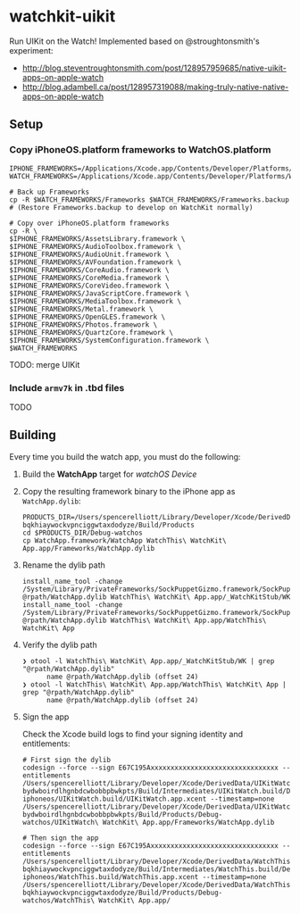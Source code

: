 # watchkit-uikit

Run UIKit on the Watch! Implemented based on @stroughtonsmith's experiment:
- http://blog.steventroughtonsmith.com/post/128957959685/native-uikit-apps-on-apple-watch
- http://blog.adambell.ca/post/128957319088/making-truly-native-native-apps-on-apple-watch

## Setup

### Copy iPhoneOS.platform frameworks to WatchOS.platform

```shell
IPHONE_FRAMEWORKS=/Applications/Xcode.app/Contents/Developer/Platforms/iPhoneOS.platform/Developer/SDKs/iPhoneOS.sdk/System/Library/Frameworks
WATCH_FRAMEWORKS=/Applications/Xcode.app/Contents/Developer/Platforms/WatchOS.platform/Developer/SDKs/WatchOS.sdk/System/Library/Frameworks

# Back up Frameworks
cp -R $WATCH_FRAMEWORKS/Frameworks $WATCH_FRAMEWORKS/Frameworks.backup
# (Restore Frameworks.backup to develop on WatchKit normally)

# Copy over iPhoneOS.platform frameworks
cp -R \
$IPHONE_FRAMEWORKS/AssetsLibrary.framework \
$IPHONE_FRAMEWORKS/AudioToolbox.framework \
$IPHONE_FRAMEWORKS/AudioUnit.framework \
$IPHONE_FRAMEWORKS/AVFoundation.framework \
$IPHONE_FRAMEWORKS/CoreAudio.framework \
$IPHONE_FRAMEWORKS/CoreMedia.framework \
$IPHONE_FRAMEWORKS/CoreVideo.framework \
$IPHONE_FRAMEWORKS/JavaScriptCore.framework \
$IPHONE_FRAMEWORKS/MediaToolbox.framework \
$IPHONE_FRAMEWORKS/Metal.framework \
$IPHONE_FRAMEWORKS/OpenGLES.framework \
$IPHONE_FRAMEWORKS/Photos.framework \
$IPHONE_FRAMEWORKS/QuartzCore.framework \
$IPHONE_FRAMEWORKS/SystemConfiguration.framework \
$WATCH_FRAMEWORKS
```

TODO: merge UIKit

### Include `armv7k` in .tbd files

TODO

## Building
Every time you build the watch app, you must do the following:

1. Build the **WatchApp** target for _watchOS Device_
2. Copy the resulting framework binary to the iPhone app as `WatchApp.dylib`:

   ```shell
   PRODUCTS_DIR=/Users/spencerelliott/Library/Developer/Xcode/DerivedData/WatchThis-bqkhiaywockvpnciggwtaxdodyze/Build/Products
   cd $PRODUCTS_DIR/Debug-watchos
   cp WatchApp.framework/WatchApp WatchThis\ WatchKit\ App.app/Frameworks/WatchApp.dylib
   ```

3. Rename the dylib path

   ```shell
   install_name_tool -change /System/Library/PrivateFrameworks/SockPuppetGizmo.framework/SockPuppetGizmo @rpath/WatchApp.dylib WatchThis\ WatchKit\ App.app/_WatchKitStub/WK 
   install_name_tool -change /System/Library/PrivateFrameworks/SockPuppetGizmo.framework/SockPuppetGizmo @rpath/WatchApp.dylib WatchThis\ WatchKit\ App.app/WatchThis\ WatchKit\ App
   ```

4. Verify the dylib path

   ```shell
   ❯ otool -l WatchThis\ WatchKit\ App.app/_WatchKitStub/WK | grep "@rpath/WatchApp.dylib"
         name @rpath/WatchApp.dylib (offset 24)
   ❯ otool -l WatchThis\ WatchKit\ App.app/WatchThis\ WatchKit\ App | grep "@rpath/WatchApp.dylib"
         name @rpath/WatchApp.dylib (offset 24)
   ```

5. Sign the app

   Check the Xcode build logs to find your signing identity and entitlements:

   ```shell
   # First sign the dylib
   codesign --force --sign E67C195Axxxxxxxxxxxxxxxxxxxxxxxxxxxxxxxx --entitlements /Users/spencerelliott/Library/Developer/Xcode/DerivedData/UIKitWatch-bydwboirdlhgnbdcwbobbpbwkpts/Build/Intermediates/UIKitWatch.build/Debug-iphoneos/UIKitWatch.build/UIKitWatch.app.xcent --timestamp=none /Users/spencerelliott/Library/Developer/Xcode/DerivedData/UIKitWatch-bydwboirdlhgnbdcwbobbpbwkpts/Build/Products/Debug-watchos/UIKitWatch\ WatchKit\ App.app/Frameworks/WatchApp.dylib

   # Then sign the app
   codesign --force --sign E67C195Axxxxxxxxxxxxxxxxxxxxxxxxxxxxxxxx --entitlements /Users/spencerelliott/Library/Developer/Xcode/DerivedData/WatchThis-bqkhiaywockvpnciggwtaxdodyze/Build/Intermediates/WatchThis.build/Debug-iphoneos/WatchThis.build/WatchThis.app.xcent --timestamp=none /Users/spencerelliott/Library/Developer/Xcode/DerivedData/WatchThis-bqkhiaywockvpnciggwtaxdodyze/Build/Products/Debug-watchos/WatchThis\ WatchKit\ App.app/
   ```
